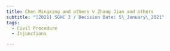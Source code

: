 ```yaml
---
title: Chen Mingxing and others v Zhang Jian and others
subtitle: "[2021] SGHC 3 / Decision Date: 5\_January\_2021"
tags:
  - Civil Procedure
  - Injunctions

---
```

